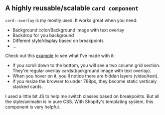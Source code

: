 ## A highly reusable/scalable `card component`

`card--overlay` is my mostly used. It works great when you need:
- Background color/Background image with text overlay
- Backdrop for you background
- Different style/display based on breakpoints
- ...

Check out this [example](https://shop.urb-e.com/?fts=0&preview_theme_id=12543754285) to see what I've made with it:
- If you scroll down to the bottom, you will see a two column grid section. They're regular overlay cards(background image with text overlay).
- When you hover on it, you'll notice there are hidden layers (video/text).
- If you resize the browser to under 768px, they become static verticaly stacked cards.

I used a little bit JS to help me switch classes based on breakpoints. But all the style/animatin is in pure CSS. With Shopify's templating system, this component is very helpful.